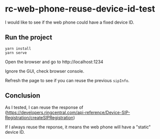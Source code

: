 # rc-web-phone-reuse-device-id-test

I would like to see if the web phone could have a fixed device ID.


## Run the project

```
yarn install
yarn serve
```

Open the browser and go to http://localhost:1234

Ignore the GUI, check browser console.

Refresh the page to see if you can reuse the previous `sipInfo`.


## Conclusion

As I tested, I can reuse the response of (https://developers.ringcentral.com/api-reference/Device-SIP-Registration/createSIPRegistration)

If I always reuse the reponse, it means the web phone will have a "static" device ID.
